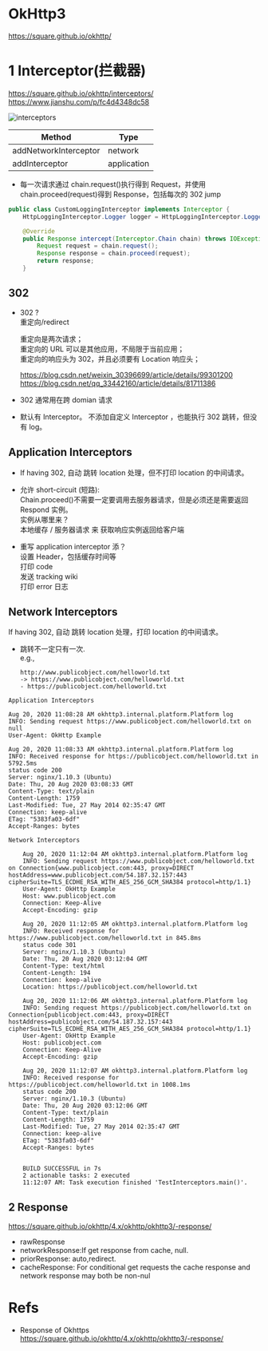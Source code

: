 # OkHttp3

https://square.github.io/okhttp/

# 1 Interceptor(拦截器)

https://square.github.io/okhttp/interceptors/  
https://www.jianshu.com/p/fc4d4348dc58

![interceptors](https://square.github.io/okhttp/images/interceptors@2x.png)

| Method                | Type        |
| --------------------- | ----------- |
| addNetworkInterceptor | network     |
| addInterceptor        | application |

- 每一次请求通过 chain.request()执行得到 Request，并使用 chain.proceed(request)得到 Response，包括每次的 302 jump

```java
public class CustomLoggingInterceptor implements Interceptor {
    HttpLoggingInterceptor.Logger logger = HttpLoggingInterceptor.Logger.DEFAULT;

    @Override
    public Response intercept(Interceptor.Chain chain) throws IOException {
        Request request = chain.request();
        Response response = chain.proceed(request);
        return response;
    }
```

## 302

- 302 ?  
  重定向/redirect

  重定向是两次请求；  
  重定向的 URL 可以是其他应用，不局限于当前应用；  
  重定向的响应头为 302，并且必须要有 Location 响应头；

  https://blog.csdn.net/weixin_30396699/article/details/99301200  
  https://blog.csdn.net/qq_33442160/article/details/81711386

- 302 通常用在跨 domian 请求
- 默认有 Interceptor。 不添加自定义 Interceptor ，也能执行 302 跳转，但没有 log。

## Application Interceptors

- If having 302, 自动 跳转 location 处理，但不打印 location 的中间请求。
- 允许 short-circuit (短路):  
   Chain.proceed()不需要一定要调用去服务器请求，但是必须还是需要返回 Respond 实例。  
   实例从哪里来？  
   本地缓存 / 服务器请求 来 获取响应实例返回给客户端

- 重写 application interceptor 添？  
  设置 Header，包括缓存时间等  
  打印 code  
  发送 tracking wiki  
  打印 error 日志

## Network Interceptors

If having 302, 自动 跳转 location 处理，打印 location 的中间请求。

- 跳转不一定只有一次.  
  e.g.,
  ```
  http://www.publicobject.com/helloworld.txt
  -> https://www.publicobject.com/helloworld.txt
  - https://publicobject.com/helloworld.txt
  ```

```
Application Interceptors

Aug 20, 2020 11:08:28 AM okhttp3.internal.platform.Platform log
INFO: Sending request https://www.publicobject.com/helloworld.txt on null
User-Agent: OkHttp Example

Aug 20, 2020 11:08:33 AM okhttp3.internal.platform.Platform log
INFO: Received response for https://publicobject.com/helloworld.txt in 5792.5ms
status code 200
Server: nginx/1.10.3 (Ubuntu)
Date: Thu, 20 Aug 2020 03:08:33 GMT
Content-Type: text/plain
Content-Length: 1759
Last-Modified: Tue, 27 May 2014 02:35:47 GMT
Connection: keep-alive
ETag: "5383fa03-6df"
Accept-Ranges: bytes
```

```
Network Interceptors

    Aug 20, 2020 11:12:04 AM okhttp3.internal.platform.Platform log
    INFO: Sending request https://www.publicobject.com/helloworld.txt on Connection{www.publicobject.com:443, proxy=DIRECT hostAddress=www.publicobject.com/54.187.32.157:443 cipherSuite=TLS_ECDHE_RSA_WITH_AES_256_GCM_SHA384 protocol=http/1.1}
    User-Agent: OkHttp Example
    Host: www.publicobject.com
    Connection: Keep-Alive
    Accept-Encoding: gzip

    Aug 20, 2020 11:12:05 AM okhttp3.internal.platform.Platform log
    INFO: Received response for https://www.publicobject.com/helloworld.txt in 845.8ms
    status code 301
    Server: nginx/1.10.3 (Ubuntu)
    Date: Thu, 20 Aug 2020 03:12:04 GMT
    Content-Type: text/html
    Content-Length: 194
    Connection: keep-alive
    Location: https://publicobject.com/helloworld.txt

    Aug 20, 2020 11:12:06 AM okhttp3.internal.platform.Platform log
    INFO: Sending request https://publicobject.com/helloworld.txt on Connection{publicobject.com:443, proxy=DIRECT hostAddress=publicobject.com/54.187.32.157:443 cipherSuite=TLS_ECDHE_RSA_WITH_AES_256_GCM_SHA384 protocol=http/1.1}
    User-Agent: OkHttp Example
    Host: publicobject.com
    Connection: Keep-Alive
    Accept-Encoding: gzip

    Aug 20, 2020 11:12:07 AM okhttp3.internal.platform.Platform log
    INFO: Received response for https://publicobject.com/helloworld.txt in 1008.1ms
    status code 200
    Server: nginx/1.10.3 (Ubuntu)
    Date: Thu, 20 Aug 2020 03:12:06 GMT
    Content-Type: text/plain
    Content-Length: 1759
    Last-Modified: Tue, 27 May 2014 02:35:47 GMT
    Connection: keep-alive
    ETag: "5383fa03-6df"
    Accept-Ranges: bytes


    BUILD SUCCESSFUL in 7s
    2 actionable tasks: 2 executed
    11:12:07 AM: Task execution finished 'TestInterceptors.main()'.
```

## 2 Response

https://square.github.io/okhttp/4.x/okhttp/okhttp3/-response/

- rawResponse
- networkResponse:If get response from cache, null.
- priorResponse: auto,redirect.
- cacheResponse: For conditional get requests the cache response and network response may both be non-nul

# Refs

- Response of Okhttps https://square.github.io/okhttp/4.x/okhttp/okhttp3/-response/
